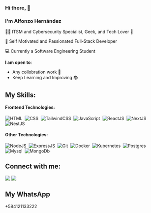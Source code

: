 ### Hi there, 👋
### I'm Alfonzo Hernández

👨‍💻 ITSM and Cybersecurity Specialist, Geek, and Tech Lover 🤖

🚀 Self Motivated and Passionated Full-Stack Developer

💻 Currently a Software Engineering Student

 **I am open to**:
- Any collobration work 🤝
- Keep Learning and Improving 📚

## My Skills:

#### Frontend Technologies:
![HTML](https://img.shields.io/badge/HTML5-E34F26?style=for-the-badge&logo=html5&logoColor=white)&nbsp;
![CSS](https://img.shields.io/badge/CSS3-1572B6?style=for-the-badge&logo=css3&logoColor=white)&nbsp;
![TailwindCSS](https://img.shields.io/badge/Tailwind_CSS-38B2AC?style=for-the-badge&logo=tailwind-css&logoColor=white)&nbsp;
![JavaScript](https://img.shields.io/badge/JavaScript-F7DF1E?style=for-the-badge&logo=javascript&logoColor=black)&nbsp;
![ReactJS](https://img.shields.io/badge/React-20232A?style=for-the-badge&logo=react&logoColor=61DAFB)&nbsp;
![NextJS](https://img.shields.io/badge/NextJS-ffffff?style=for-the-badge&logo=javascript&logoColor=black)&nbsp;![NestJS](https://img.shields.io/badge/NestJS-ffffff?style=for-the-badge&logo=nestjs&logoColor=black)&nbsp;


#### Other Technologies:
![NodeJS](https://img.shields.io/badge/Node.js-43853D?style=for-the-badge&logo=node.js&logoColor=white)&nbsp;
![ExpressJS](https://img.shields.io/badge/Express.js-404D59?style=for-the-badge&logo=express)&nbsp;
![Git](https://img.shields.io/badge/GIT-E44C30?style=for-the-badge&logo=git&logoColor=white)&nbsp;
![Docker](https://img.shields.io/badge/Docker-2E86C1?style=for-the-badge&logo=docker&logoColor=white)&nbsp;
![Kubernetes](https://img.shields.io/badge/Kubernets-0054a5?style=for-the-badge&logo=kubernetes&logoColor=white)&nbsp;
![Postgres](https://img.shields.io/badge/Postgres-2F5E8D?style=for-the-badge&logo=postgresql&logoColor=white)&nbsp;
![Mysql](https://img.shields.io/badge/Mysql-BE7400?style=for-the-badge&logo=mysql&logoColor=white)&nbsp;
![MongoDb](https://img.shields.io/badge/Mongodb-2F5E8D?style=for-the-badge&logo=mongodb&logoColor=green)&nbsp;


## Connect with me:
[<img src="https://img.shields.io/badge/linkedin-%2312100E.svg?&style=for-the-badge&logo=linkedin&logoColor=white&color=black" />](https://www.linkedin.com/in/alfonzo-hernández-b283a6267/)
[<img src="https://img.shields.io/badge/Gmail-D14836?style=for-the-badge&logo=gmail&logoColor=white"/>](mailto:alfonzo.developer@gmail.com)&nbsp;

## My WhatsApp
+584121133222
